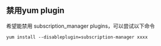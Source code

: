 ## 禁用yum plugin

希望能禁用 subscription_manager plugins，可以尝试以下命令
```
yum install --disableplugin=subscription-manager xxxx
```

